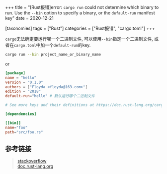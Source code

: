 +++
title = "[Rust报错]error: `cargo run` could not determine which binary to run. Use the `--bin` option to specify a binary, or the `default-run` manifest key"
date = 2020-12-21

[taxonomies]
tags = ["Rust"]
categories = ["Rust报错", "cargo.toml"]
+++


`cargo`无法确定要运行哪一个二进制文件, 可以使用`--bin`指定一个二进制文件, 或者在`cargo.toml`中加一个`default-run`的key.

```bash
cargo run --bin project_name_or_binary_name
```

or

```Toml
[package]
name = "hello"
version = "0.1.0"
authors = ["Floyda <floyda@163.com>"]
edition = "2018"
default-run="hello" # 默认运行哪个二进制文件

# See more keys and their definitions at https://doc.rust-lang.org/cargo/reference/manifest.html

[dependencies]

[[bin]]
name="foo"
path="src/foo.rs"
```


## 参考链接  
> [stackoverflow](https://stackoverflow.com/questions/51785457/how-can-i-specify-which-crate-cargo-run-runs-by-default-in-the-root-of-a-cargo)  
> [doc.rust-lang.org](https://doc.rust-lang.org/cargo/reference/manifest.html#the-default-run-field)  

